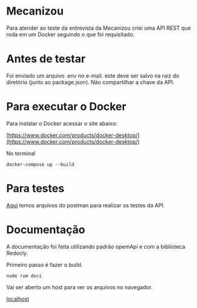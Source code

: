 # Mecanizou

Para atender ao teste da entrevista da Mecanizou criei uma API REST que roda em um Docker seguindo o que foi requisitado.

# Antes de testar

Foi enviado um arquivo .env no e-mail. este deve ser salvo na raiz do diretório (junto ao package.json).
Não compartilhar a chave da API.

# Para executar o Docker

Para instalar o Docker acessar o site abaixo:

[https://www.docker.com/products/docker-desktop/](https://www.docker.com/products/docker-desktop/)

No terminal

```SH
docker-compose up --build
```

# Para testes

[Aqui](https://drive.google.com/file/d/1ehwOB1Jk4HyV0ei12yeu5nq82HIz1pLb/view?usp=sharing) temos arquivos do postman para realizar os testes da API.

# Documentação

A documentação foi feita utilizando padrão opemApi e com a biblioteca Redocly.

Primeiro passo é fazer o build.

```SH
node rum docs
```

Vai ser aberto um host para ver os arquivos no navegador.

[localhost](http://localhost:8080/)
